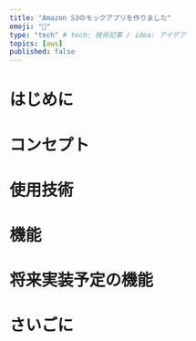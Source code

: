 ```yaml
---
title: "Amazon S3のモックアプリを作りました"
emoji: "🙆"
type: "tech" # tech: 技術記事 / idea: アイデア
topics: [aws]
published: false
---
```

# はじめに
# コンセプト
# 使用技術
# 機能
# 将来実装予定の機能
# さいごに
